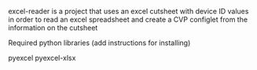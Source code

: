 excel-reader is a project that uses an excel cutsheet with device ID values in order to read an excel spreadsheet and create a CVP configlet from the information on the cutsheet


Required python libraries (add instructions for installing)

pyexcel
pyexcel-xlsx
